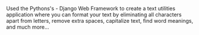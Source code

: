 Used the Pythons's - Django Web Framework to create a text utilities application where you can format your text by eliminating all characters apart from letters, remove extra spaces, capitalize text, find word meanings, and much more...